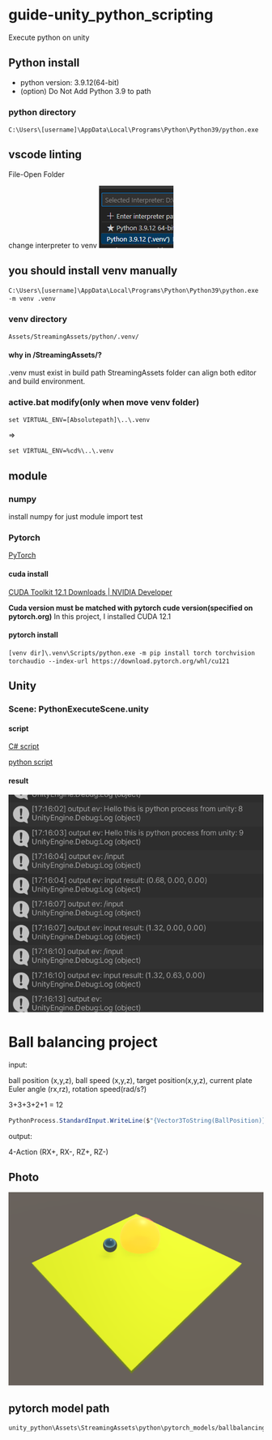 # guide-unity_python_scripting
Execute python on unity
## Python install 
- python version: 3.9.12(64-bit)
- (option) Do Not Add Python 3.9 to path

### python directory
```
C:\Users\[username]\AppData\Local\Programs\Python\Python39/python.exe
```
## vscode linting
File-Open Folder

change interpreter to venv
![vscode_interpreter_select](readme_img/vscode_interpreter_select.png)


## you should install venv manually

```
C:\Users\[username]\AppData\Local\Programs\Python\Python39\python.exe -m venv .venv
```

### venv directory
```
Assets/StreamingAssets/python/.venv/
```

#### why in /StreamingAssets/?
.venv must exist in build path
StreamingAssets folder can align both editor and build environment.

### active.bat modify(only when move venv folder)

```
set VIRTUAL_ENV=[Absolutepath]\..\.venv
```
=>
```
set VIRTUAL_ENV=%cd%\..\.venv
```

## module

### numpy
install numpy for just module import test
### Pytorch
[PyTorch](https://pytorch.org/)

#### cuda install
[CUDA Toolkit 12.1 Downloads | NVIDIA Developer](https://developer.nvidia.com/cuda-12-1-0-download-archive?target_os=Windows&target_arch=x86_64&target_version=11&target_type=exe_local)

**Cuda version must be matched with pytorch cude version(specified on pytorch.org)**
In this project, I installed CUDA 12.1
#### pytorch install
```
[venv dir]\.venv\Scripts/python.exe -m pip install torch torchvision torchaudio --index-url https://download.pytorch.org/whl/cu121
```

## Unity

### Scene: PythonExecuteScene.unity

#### script
[C# script](unity_python/Assets/Scripts/PythonExecute.cs)

[python script](unity_python/Assets/StreamingAssets/python/python_scripts/test.py)


#### result
![Alt text](./readme_img/PythonExecuteSceneResult.png)


# Ball balancing project

input:

ball position (x,y,z), ball speed (x,y,z), target position(x,y,z), current plate Euler angle (rx,rz), rotation speed(rad/s?)

3+3+3+2+1 = 12
```C#
PythonProcess.StandardInput.WriteLine($"{Vector3ToString(BallPosition)},{Vector3ToString(BallSpeed)},{PlateRX},{PlateRZ},{Vector3ToString(TargetPosition)},{PlateAngularSpeed}");

```

output:

4-Action (RX+, RX-, RZ+, RZ-)

## Photo
![ballbalancing_capture](readme_img/ballbalancing_capture.png)

## pytorch model path
```
unity_python\Assets\StreamingAssets\python\pytorch_models/ballbalancing_model.pth
```